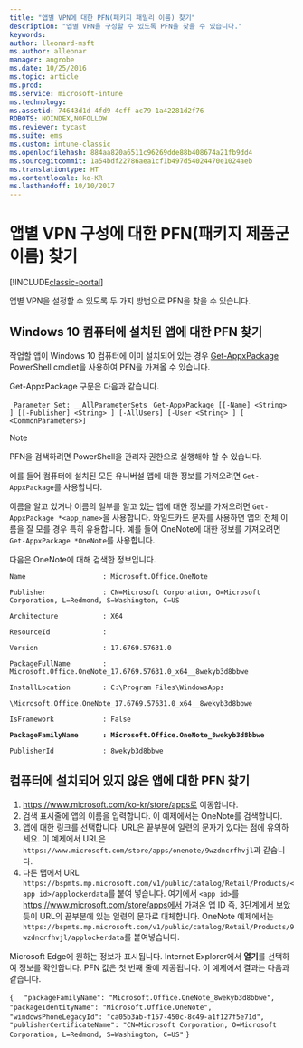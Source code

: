```yaml
---
title: "앱별 VPN에 대한 PFN(패키지 패밀리 이름) 찾기"
description: "앱별 VPN을 구성할 수 있도록 PFN을 찾을 수 있습니다."
keywords: 
author: lleonard-msft
ms.author: alleonar
manager: angrobe
ms.date: 10/25/2016
ms.topic: article
ms.prod: 
ms.service: microsoft-intune
ms.technology: 
ms.assetid: 74643d1d-4fd9-4cff-ac79-1a42281d2f76
ROBOTS: NOINDEX,NOFOLLOW
ms.reviewer: tycast
ms.suite: ems
ms.custom: intune-classic
ms.openlocfilehash: 884aa820a6511c96269dde88b408674a21fb9dd4
ms.sourcegitcommit: 1a54bdf22786aea1cf1b497d54024470e1024aeb
ms.translationtype: HT
ms.contentlocale: ko-KR
ms.lasthandoff: 10/10/2017
---
```

# <a name="find-a-package-family-name-pfn-for-per-app-vpn-configuration"></a>앱별 VPN 구성에 대한 PFN(패키지 제품군 이름) 찾기

[!INCLUDE[classic-portal](../includes/classic-portal.md)]

앱별 VPN을 설정할 수 있도록 두 가지 방법으로 PFN을 찾을 수 있습니다.

## <a name="find-a-pfn-for-an-app-thats-installed-on-a-windows-10-computer"></a>Windows 10 컴퓨터에 설치된 앱에 대한 PFN 찾기

작업할 앱이 Windows 10 컴퓨터에 이미 설치되어 있는 경우 [Get-AppxPackage](https://technet.microsoft.com/library/hh856044.aspx) PowerShell cmdlet을 사용하여 PFN을 가져올 수 있습니다.

Get-AppxPackage 구문은 다음과 같습니다.

` Parameter Set: __AllParameterSets`
` Get-AppxPackage [[-Name] <String> ] [[-Publisher] <String> ] [-AllUsers] [-User <String> ] [ <CommonParameters>]`

> [!NOTE]
PFN을 검색하려면 PowerShell을 관리자 권한으로 실행해야 할 수 있습니다.

예를 들어 컴퓨터에 설치된 모든 유니버설 앱에 대한 정보를 가져오려면 `Get-AppxPackage`를 사용합니다.

이름을 알고 있거나 이름의 일부를 알고 있는 앱에 대한 정보를 가져오려면 `Get-AppxPackage *<app_name>`을 사용합니다. 와일드카드 문자를 사용하면 앱의 전체 이름을 잘 모를 경우 특히 유용합니다. 예를 들어 OneNote에 대한 정보를 가져오려면 `Get-AppxPackage *OneNote`를 사용합니다.


다음은 OneNote에 대해 검색한 정보입니다.

`Name                   : Microsoft.Office.OneNote`

`Publisher              : CN=Microsoft Corporation, O=Microsoft Corporation, L=Redmond, S=Washington, C=US`

`Architecture           : X64`

`ResourceId             :`

`Version                : 17.6769.57631.0`

`PackageFullName        : Microsoft.Office.OneNote_17.6769.57631.0_x64__8wekyb3d8bbwe`

`InstallLocation        : C:\Program Files\WindowsApps`

`\Microsoft.Office.OneNote_17.6769.57631.0_x64__8wekyb3d8bbwe`

`IsFramework            : False`

**`PackageFamilyName      : Microsoft.Office.OneNote_8wekyb3d8bbwe`**

`PublisherId            : 8wekyb3d8bbwe`



## <a name="find-a-pfn-if-the-app-is-not-installed-on-a-computer"></a>컴퓨터에 설치되어 있지 않은 앱에 대한 PFN 찾기

1.  https://www.microsoft.com/ko-kr/store/apps로 이동합니다.
2.  검색 표시줄에 앱의 이름을 입력합니다. 이 예제에서는 OneNote를 검색합니다.
3.  앱에 대한 링크를 선택합니다. URL은 끝부분에 일련의 문자가 있다는 점에 유의하세요. 이 예제에서 URL은 `https://www.microsoft.com/store/apps/onenote/9wzdncrfhvjl`과 같습니다.
4.  다른 탭에서 URL `https://bspmts.mp.microsoft.com/v1/public/catalog/Retail/Products/<app id>/applockerdata`를 붙여 넣습니다. 여기에서 `<app id>`를 https://www.microsoft.com/store/apps에서 가져온 앱 ID 즉, 3단계에서 보았듯이 URL의 끝부분에 있는 일련의 문자로 대체합니다. OneNote 예제에서는 `https://bspmts.mp.microsoft.com/v1/public/catalog/Retail/Products/9wzdncrfhvjl/applockerdata`를 붙여넣습니다.

Microsoft Edge에 원하는 정보가 표시됩니다. Internet Explorer에서 **열기**를 선택하여 정보를 확인합니다. PFN 값은 첫 번째 줄에 제공됩니다. 이 예제에서 결과는 다음과 같습니다.


`{`
`  "packageFamilyName": "Microsoft.Office.OneNote_8wekyb3d8bbwe",`
`  "packageIdentityName": "Microsoft.Office.OneNote",`
`  "windowsPhoneLegacyId": "ca05b3ab-f157-450c-8c49-a1f127f5e71d",`
`  "publisherCertificateName": "CN=Microsoft Corporation, O=Microsoft Corporation, L=Redmond, S=Washington, C=US"`
`}`
